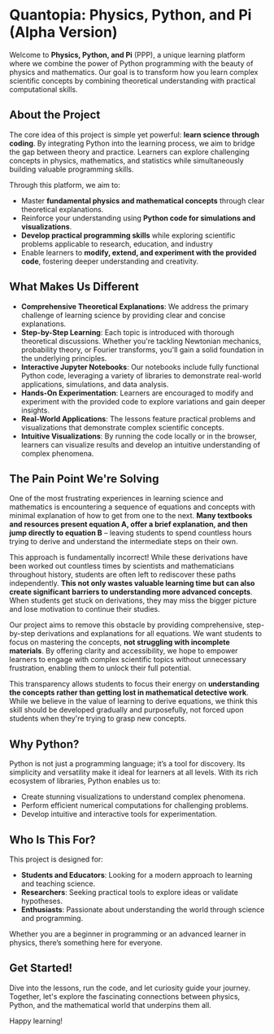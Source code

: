 # Quantopia: Physics, Python, and Pi (Alpha Version)

Welcome to **Physics, Python, and Pi** (PPP), a unique learning platform where we combine the power of Python programming with the beauty of physics and mathematics. Our goal is to transform how you learn complex scientific concepts by combining theoretical understanding with practical computational skills.

## About the Project

The core idea of this project is simple yet powerful: **learn science through coding**. By integrating Python into the learning process, we aim to bridge the gap between theory and practice. Learners can explore challenging concepts in physics, mathematics, and statistics while simultaneously building valuable programming skills.

Through this platform, we aim to:
- Master **fundamental physics and mathematical concepts** through clear theoretical explanations.
- Reinforce your understanding using **Python code for simulations and visualizations**.
- **Develop practical programming skills** while exploring scientific problems applicable to research, education, and industry
- Enable learners to **modify, extend, and experiment with the provided code**, fostering deeper understanding and creativity.

## What Makes Us Different

- **Comprehensive Theoretical Explanations**: We address the primary challenge of learning science by providing clear and concise explanations.
- **Step-by-Step Learning**: Each topic is introduced with thorough theoretical discussions. Whether you're tackling Newtonian mechanics, probability theory, or Fourier transforms, you'll gain a solid foundation in the underlying principles.
- **Interactive Jupyter Notebooks**: Our notebooks include fully functional Python code, leveraging a variety of libraries to demonstrate real-world applications, simulations, and data analysis.
- **Hands-On Experimentation**: Learners are encouraged to modify and experiment with the provided code to explore variations and gain deeper insights.
- **Real-World Applications**: The lessons feature practical problems and visualizations that demonstrate complex scientific concepts.
- **Intuitive Visualizations**: By running the code locally or in the browser, learners can visualize results and develop an intuitive understanding of complex phenomena.

## The Pain Point We're Solving

One of the most frustrating experiences in learning science and mathematics is encountering a sequence of equations and concepts with minimal explanation of how to get from one to the next. **Many textbooks and resources present equation A, offer a brief explanation, and then jump directly to equation B** – leaving students to spend countless hours trying to derive and understand the intermediate steps on their own.

This approach is fundamentally incorrect! While these derivations have been worked out countless times by scientists and mathematicians throughout history, students are often left to rediscover these paths independently. **This not only wastes valuable learning time but can also create significant barriers to understanding more advanced concepts**. When students get stuck on derivations, they may miss the bigger picture and lose motivation to continue their studies.

Our project aims to remove this obstacle by providing comprehensive, step-by-step derivations and explanations for all equations. We want students to focus on mastering the concepts, **not struggling with incomplete materials**. By offering clarity and accessibility, we hope to empower learners to engage with complex scientific topics without unnecessary frustration, enabling them to unlock their full potential.

This transparency allows students to focus their energy on **understanding the concepts rather than getting lost in mathematical detective work**. While we believe in the value of learning to derive equations, we think this skill should be developed gradually and purposefully, not forced upon students when they're trying to grasp new concepts.

## Why Python?

Python is not just a programming language; it’s a tool for discovery. Its simplicity and versatility make it ideal for learners at all levels. With its rich ecosystem of libraries, Python enables us to:
- Create stunning visualizations to understand complex phenomena.
- Perform efficient numerical computations for challenging problems.
- Develop intuitive and interactive tools for experimentation.

## Who Is This For?

This project is designed for:
- **Students and Educators**: Looking for a modern approach to learning and teaching science.
- **Researchers**: Seeking practical tools to explore ideas or validate hypotheses.
- **Enthusiasts**: Passionate about understanding the world through science and programming.

Whether you are a beginner in programming or an advanced learner in physics, there’s something here for everyone.

## Get Started!

Dive into the lessons, run the code, and let curiosity guide your journey. Together, let's explore the fascinating connections between physics, Python, and the mathematical world that underpins them all.

Happy learning!

```{tableofcontents}
```
